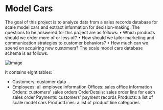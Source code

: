# Model Cars

The goal of this project is to analyze data from a sales records database for scale model cars and extract information for decision-making.
The questions to be answered for this project are as follows:
•	Which products should we order more of or less of?
•	How should we tailor marketing and communication strategies to customer behaviors?
•	How much can we spend on acquiring new customers?
The scale model cars database schema is as follows.

![image](https://user-images.githubusercontent.com/132544906/236166626-9eecde73-b76f-4e43-91b9-7e52d989dfa9.png)

 
It contains eight tables:

- Customers: customer data
- Employees: all employee information
Offices: sales office information
Orders: customers' sales orders
OrderDetails: sales order line for each sales order
Payments: customers' payment records
Products: a list of scale model cars
ProductLines: a list of product line categories

